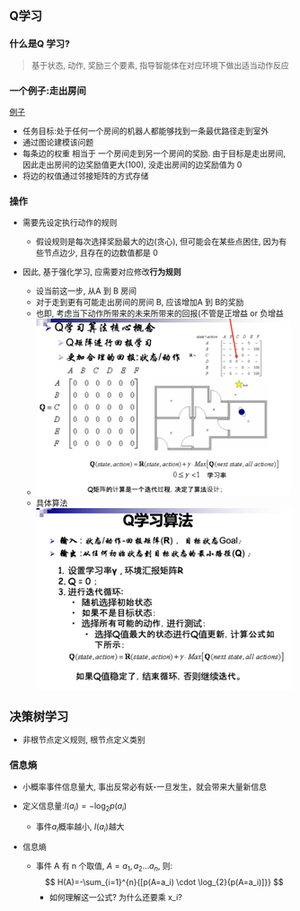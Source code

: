 ## Q学习
### 什么是Q 学习?
> 基于状态, 动作, 奖励三个要素, 指导智能体在对应环境下做出适当动作反应

### 一个例子:走出房间
[例子](https://cloud.tencent.com/developer/article/2163196)
- 任务目标:处于任何一个房间的机器人都能够找到一条最优路径走到室外
- 通过图论建模该问题
- 每条边的权重 相当于 一个房间走到另一个房间的奖励. 由于目标是走出房间, 因此走出房间的边奖励值更大(100), 没走出房间的边奖励值为 0
- 将边的权值通过邻接矩阵的方式存储

### 操作
- 需要先设定执行动作的规则
  - 假设规则是每次选择奖励最大的边(贪心), 但可能会在某些点困住, 因为有些节点边少, 且存在的边数值都是 0

- 因此, 基于强化学习, 应需要对应修改**行为规则**
  - 设当前这一步, 从A 到 B 房间
  - 对于走到更有可能走出房间的房间 B, 应该增加A 到 B的奖励
  - 也即, 考虑当下动作所带来的未来所带来的回报(不管是正增益 or 负增益
  - ![pic1](Qlearn.png)
  - 具体算法 ![pic2](Qlearn_algo.png)



## 决策树学习
- 非根节点定义规则, 根节点定义类别

### 信息熵
- 小概率事件信息量大, 事出反常必有妖-一旦发生，就会带来大量新信息
- 定义信息量:$I(a_i)=-\log_{2}{p(a_i)}$
  - 事件$a_i$概率越小, $I(a_i)$越大

- 信息熵
  - 事件 A 有 n 个取值, $A=a_1, a_2...a_n$, 则:
    $$
    H(A)=-\sum_{i=1}^{n}{[p(A=a_i) \cdot \log_{2}{p(A=a_i)]}}
    $$
    - 如何理解这一公式? 为什么还要乘 x_i?
  